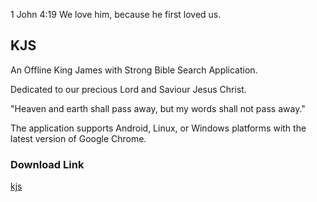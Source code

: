 1 John 4:19 We love him, because he first loved us.

## KJS
An Offline King James with Strong Bible Search Application.

Dedicated to our precious Lord and Saviour Jesus Christ.

"Heaven and earth shall pass away, but my words shall not pass away."

The application supports Android, Linux, or Windows platforms with the latest version of Google Chrome.

### Download Link
[kjs](https://1john419.github.io/kjs/)
